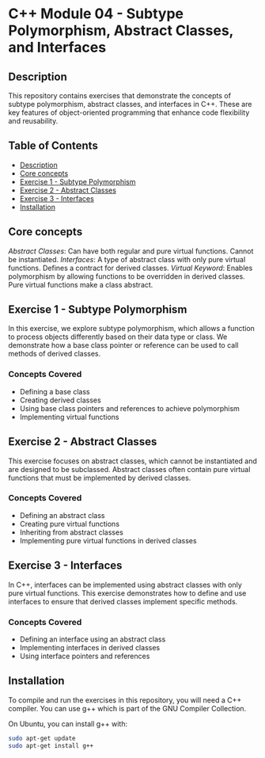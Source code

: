 # C++ Module 04 - Subtype Polymorphism, Abstract Classes, and Interfaces

## Description
This repository contains exercises that demonstrate the concepts of subtype polymorphism, abstract classes, and interfaces in C++. These are key features of object-oriented programming that enhance code flexibility and reusability.

## Table of Contents
- [Description](#description)
- [Core concepts](#core-concepts)
- [Exercise 1 - Subtype Polymorphism](#exercise-1---subtype-polymorphism)
- [Exercise 2 - Abstract Classes](#exercise-2---abstract-classes)
- [Exercise 3 - Interfaces](#exercise-3---interfaces)
- [Installation](#installation)

## Core concepts
  *Abstract Classes*: Can have both regular and pure virtual functions. Cannot be instantiated.
  *Interfaces*: A type of abstract class with only pure virtual functions. Defines a contract for derived classes.
  *Virtual Keyword*: Enables polymorphism by allowing functions to be overridden in derived classes. Pure virtual functions make a class abstract.

## Exercise 1 - Subtype Polymorphism
In this exercise, we explore subtype polymorphism, which allows a function to process objects differently based on their data type or class. We demonstrate how a base class pointer or reference can be used to call methods of derived classes.

### Concepts Covered
- Defining a base class
- Creating derived classes
- Using base class pointers and references to achieve polymorphism
- Implementing virtual functions

## Exercise 2 - Abstract Classes
This exercise focuses on abstract classes, which cannot be instantiated and are designed to be subclassed. Abstract classes often contain pure virtual functions that must be implemented by derived classes.

### Concepts Covered
- Defining an abstract class
- Creating pure virtual functions
- Inheriting from abstract classes
- Implementing pure virtual functions in derived classes

## Exercise 3 - Interfaces
In C++, interfaces can be implemented using abstract classes with only pure virtual functions. This exercise demonstrates how to define and use interfaces to ensure that derived classes implement specific methods.

### Concepts Covered
- Defining an interface using an abstract class
- Implementing interfaces in derived classes
- Using interface pointers and references

## Installation
To compile and run the exercises in this repository, you will need a C++ compiler. You can use g++ which is part of the GNU Compiler Collection.

On Ubuntu, you can install g++ with:
```bash
sudo apt-get update
sudo apt-get install g++
